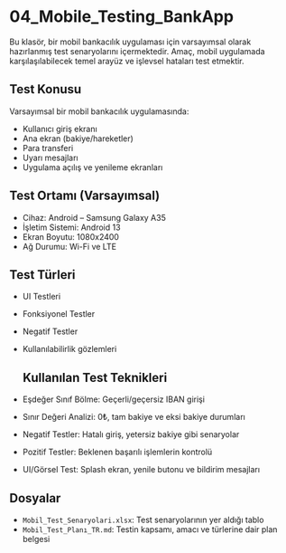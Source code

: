 # 04_Mobile_Testing_BankApp

Bu klasör, bir mobil bankacılık uygulaması için varsayımsal olarak hazırlanmış test senaryolarını içermektedir. Amaç, mobil uygulamada karşılaşılabilecek temel arayüz ve işlevsel hataları test etmektir.

## Test Konusu

Varsayımsal bir mobil bankacılık uygulamasında:
- Kullanıcı giriş ekranı
- Ana ekran (bakiye/hareketler)
- Para transferi
- Uyarı mesajları
- Uygulama açılış ve yenileme ekranları

## Test Ortamı (Varsayımsal)

- Cihaz: Android – Samsung Galaxy A35  
- İşletim Sistemi: Android 13  
- Ekran Boyutu: 1080x2400  
- Ağ Durumu: Wi-Fi ve LTE

## Test Türleri

- UI Testleri
- Fonksiyonel Testler
- Negatif Testler
- Kullanılabilirlik gözlemleri

  ## Kullanılan Test Teknikleri

- Eşdeğer Sınıf Bölme: Geçerli/geçersiz IBAN girişi
- Sınır Değeri Analizi: 0₺, tam bakiye ve eksi bakiye durumları
- Negatif Testler: Hatalı giriş, yetersiz bakiye gibi senaryolar
- Pozitif Testler: Beklenen başarılı işlemlerin kontrolü
- UI/Görsel Test: Splash ekran, yenile butonu ve bildirim mesajları


## Dosyalar

- `Mobil_Test_Senaryolari.xlsx`: Test senaryolarının yer aldığı tablo
- `Mobil_Test_Planı_TR.md`: Testin kapsamı, amacı ve türlerine dair plan belgesi

